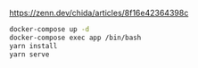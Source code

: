 https://zenn.dev/chida/articles/8f16e42364398c


```bash
docker-compose up -d
docker-compose exec app /bin/bash
yarn install
yarn serve
```
